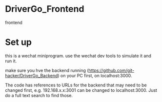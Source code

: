 # DriverGo_Frontend
frontend

# Set up

this is a wechat miniprogram. use the wechat dev tools to simulate it and run it.

make sure you hve the backend running (https://github.com/git-hacker/DriverGo_Backend) on your PC first, on localhost:3000.

The code has references to URLs for the backend that may need to be changed first, e.g. 192.168.x.x:3001 can be changed to localhost:3000. Just do a full text search to find those.
